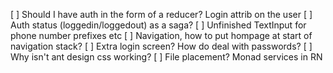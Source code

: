 [ ] Should I have auth in the form of a reducer? Login attrib on the user
[ ] Auth status (loggedin/loggedout) as a saga?
[ ] Unfinished TextInput for phone number prefixes etc
[ ] Navigation, how to put hompage at start of navigation stack?
[ ] Extra login screen? How do deal with passwords?
[ ] Why isn't ant design css working?
[ ] File placement? Monad services in RN


 
